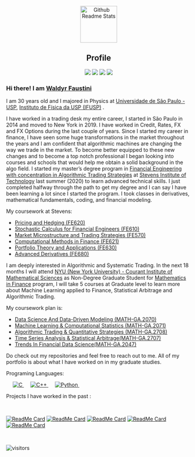 <p align="center">
 <img width="100px" src="https://res.cloudinary.com/anuraghazra/image/upload/v1594908242/logo_ccswme.svg" align="center" alt="Github Readme Stats" />
 <h2 align="center">Profile</h2>
</p>


 </p>
 <p align="center">
<img src="https://img.shields.io/badge/Age-30-blue" />
  <img src="https://img.shields.io/badge/Focus-Trading/Algo%20Trading/Machine%20Learning-blue" />
  <img src="https://img.shields.io/badge/Lives-New%20York%20-blue" />
  <img src="https://img.shields.io/badge/Languages-Portuguese(Brasil)%20%26%20English-blue" />
</p>

### Hi there! I am [Waldyr Faustini](https://www.linkedin.com/in/waldyrfmfaustini/) 


 <p>

I am 30 years old and I majored  in Physics at [Universidade de São Paulo - USP](https://en.wikipedia.org/wiki/University_of_São_Paulo), [Instituto de Física da USP (IFUSP)](https://pt.wikipedia.org/wiki/Instituto_de_F%C3%ADsica_da_Universidade_de_São_Paulo) . 
 
I have worked in a trading desk my entire career, I started in São Paulo in 2014 and moved to New York in 2019. I have worked in Credit, Rates, FX and FX Options during the last couple of years. Since I started my career in finance,  I have seen some huge transformations in the market throughout the years and I am confident that algorithmic machines are changing the way we trade in the market. To become better equipped to these new changes and to become a top notch professional I began looking into courses and schools that would help me obtain a solid background in the algo field.  I started my master’s degree program in [Financial Engineering with concentration in Algorithmic Trading Strategies](https://www.stevens.edu/school-business/masters-programs/financial-engineering/curriculum-overview) at [Stevens Institute of Technology](https://www.stevens.edu) last summer (2020) to learn advanced technical skills. I just completed halfway through the path to get my degree and I can say I have been learning a lot since I started the program. I took classes in derivatives, mathematical fundamentals, coding, and financial modeling.
 
 My coursework at Stevens:
 - [Pricing and Hedging (FE620)](https://fsc.stevens.edu/fe620-pricing-and-hedging/)
 - [Stochastic Calculus for Financial Engineers (FE610)](https://fsc.stevens.edu/fe610-stochastic-calculus-for-financial-engineers/)
 - [Market Microstructure and Trading Strategies (FE570)](https://fsc.stevens.edu/fe570-market-microstructure-and-trading-strategies/)
 - [Computational Methods in Finance (FE621)](https://fsc.stevens.edu/fe621-computational-methods-in-finance/)
 - [Portfolio Theory and Applications (FE630)](https://fsc.stevens.edu/fe630-portfolio-theory-and-applications/)
 - [Advanced Derivatives (FE680)](https://fsc.stevens.edu/fe680-advanced-derivatives/)
 
 I am deeply interested in Algorithmic and Systematic Trading. In the next 18 months I will attend [NYU (New York University) - Courant Institute of Mathematical Sciences](https://cims.nyu.edu/dynamic/) as Non-Degree Graduate Student for [Mathematics in Finance](https://math.nyu.edu/financial_mathematics/academics/courses/) program, I will take 5 courses at  Graduate level to learn more about Machine Learning applied to Finance, Statistical Arbitrage and Algorithmic Trading.
 
 My coursework plan is:
 - [Data Science And Data-Driven Modeling (MATH-GA.2070)](https://math.nyu.edu/dynamic/courses/graduate-course-descriptions/as/fall-2021/#math-ga2070-001)
 - [Machine Learning & Computational Statistics (MATH-GA.2071)](https://math.nyu.edu/dynamic/courses/graduate-course-descriptions/as/spring-2021/#math-ga2071-001)
 - [Algorithmic Trading & Quantitative Strategies (MATH-GA.2708)](https://math.nyu.edu/dynamic/courses/graduate-course-descriptions/as/spring-2021/#math-ga2708-001)
 - [Time Series Analysis & Statistical Arbitrage(MATH-GA.2707)](https://math.nyu.edu/dynamic/courses/graduate-course-descriptions/as/fall-2021/#math-ga2707-001)
 - [Trends In Financial Data Science(MATH-GA.2047)](https://math.nyu.edu/dynamic/courses/graduate-course-descriptions/as/fall-2021/#math-ga2047-001)
 
 
Do check out my repositories and feel free to reach out to me. All of my portfolio is about what I have worked on in my graduate studies. 

</h4>
</div>

Programing Languages:

<p align="left"> 
  &emsp; 
  <a href="https://www.cprogramming.com/" target="_blank"> 
    <img alt="C" src="https://img.shields.io/badge/C%20-%232370ED.svg?logo=c&logoColor=white">
  </a> 
  &emsp;
  <a href="https://www.w3schools.com/cpp/" target="_blank"> 
    <img alt="C++" src="https://img.shields.io/badge/C++%20-%2300599C.svg?logo=c%2B%2B&logoColor=white">
  </a> 
  &emsp;
   <a href="https://www.python.org" target="_blank">
    <img alt="Python" src="https://img.shields.io/badge/Python%20-%2314354C.svg?logo=python&logoColor=white">
  </a>
  &emsp;
</p>
 
  Projects I have worked in the past :
</summary>

<br />

[![ReadMe Card](https://github-readme-stats.vercel.app/api/pin/?username=waldyrfaustini&repo=Market-Microstructure)](https://github.com/waldyrfaustini/Market-Microstructure)
[![ReadMe Card](https://github-readme-stats.vercel.app/api/pin/?username=waldyrfaustini&repo=Computational-Methods-in-Finance)](https://github.com/waldyrfaustini/Computational-Methods-in-Finance)
[![ReadMe Card](https://github-readme-stats.vercel.app/api/pin/?username=waldyrfaustini&repo=Portfolio-Theory-Applications)](https://github.com/waldyrfaustini/Portfolio-Theory-Applications)
[![ReadMe Card](https://github-readme-stats.vercel.app/api/pin/?username=waldyrfaustini&repo=Portfolio-Theory-Applications)](https://github.com/waldyrfaustini/Portfolio-Theory-Applications)
[![ReadMe Card](https://github-readme-stats.vercel.app/api/pin/?username=waldyrfaustini&repo=Advanced-Derivatives)](https://github.com/stocksmith/https://github.com/waldyrfaustini/Advanced-Derivatives)

<br />

![visitors](https://visitor-badge.laobi.icu/badge?page_id=waldyrfaustini.waldyrfaustini)
